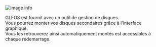 ![image info](./diskmanager_128.png)  

GLFOS est fournit avec un outil de gestion de disques.  
Vous pourrez monter vos disques secondaires grâce à l'interface graphique.  
Vous les retrouverez ainsi automatiquement montés est accessibles à chaque redemarrage.